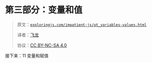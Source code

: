 # 第三部分：变量和值

> 原文：[`exploringjs.com/impatient-js/pt_variables-values.html`](https://exploringjs.com/impatient-js/pt_variables-values.html)
> 
> 译者：[飞龙](https://github.com/wizardforcel)
> 
> 协议：[CC BY-NC-SA 4.0](https://creativecommons.org/licenses/by-nc-sa/4.0/)


接下来：11 变量和赋值
